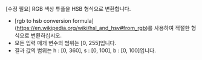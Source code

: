 [수정 필요]
RGB 색상 튜플을 HSB 형식으로 변환합니다.

- [rgb to hsb conversion formula] (https://en.wikipedia.org/wiki/hsl_and_hsv#from_rgb)를 사용하여 적절한 형식으로 변환하십시오.
- 모든 입력 매개 변수의 범위는 [0, 255]입니다.
- 결과 값의 범위는 h : [0, 360], s : [0, 100], b : [0, 100]입니다.